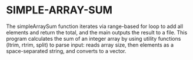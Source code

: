# SIMPLE-ARRAY-SUM
The simpleArraySum function iterates via range-based for loop to add all elements and return the total, and the main outputs the result to a file. This program calculates the sum of an integer array by using utility functions (ltrim, rtrim, split) to parse input: reads array size, then elements as a space-separated string, and converts to a vector.
